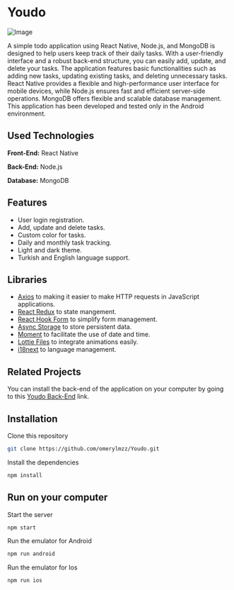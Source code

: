 # Youdo

![Image](https://github.com/user-attachments/assets/18ebcf95-9cee-4854-a1d6-fe306808647f)


A simple todo application using React Native, Node.js, and MongoDB is designed to help users keep track of their daily tasks. With a user-friendly interface and a robust back-end structure, you can easily add, update, and delete your tasks. The application features basic functionalities such as adding new tasks, updating existing tasks, and deleting unnecessary tasks. React Native provides a flexible and high-performance user interface for mobile devices, while Node.js ensures fast and efficient server-side operations. MongoDB offers flexible and scalable database management. This application has been developed and tested only in the Android environment.

## Used Technologies 

**Front-End:** React Native

**Back-End:** Node.js

**Database:** MongoDB

## Features

- User login registration.
- Add, update and delete tasks.
- Custom color for tasks.
- Daily and monthly task tracking.
- Light and dark theme.
- Turkish and English language support.

## Libraries

- [Axios](https://axios-http.com) to making it easier to make HTTP requests in JavaScript applications.
- [React Redux](https://react-redux.js.org) to state mangement.
- [React Hook Form](https://react-hook-form.com) to simplify form management.
- [Async Storage](https://react-native-async-storage.github.io/async-storage/) to store persistent data.
- [Moment](https://momentjs.com) to facilitate the use of date and time.
- [Lottie Files](https://lottiefiles.com) to integrate animations easily.
- [i18next](https://www.i18next.com) to language management.

## Related Projects

You can install the back-end of the application on your computer by going to this [Youdo Back-End](https://github.com/omerylmzz/Youdo-Backend) link.

## Installation 

Clone this repository

```bash
git clone https://github.com/omerylmzz/Youdo.git
```

Install the dependencies

```bash
npm install
```
## Run on your computer 

Start the server

```bash
npm start
```

Run the emulator for Android

```bash
npm run android
```

Run the emulator for Ios

```bash
npm run ios
```
